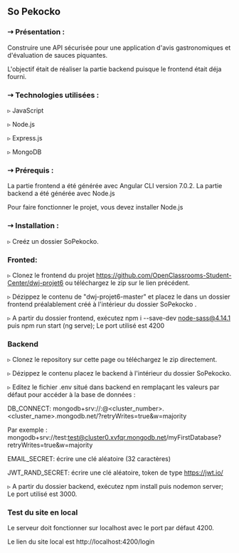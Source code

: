 ## So Pekocko

### ⇢ Présentation :  


Construire une API sécurisée pour une application d'avis gastronomiques et d'évaluation de sauces piquantes.

L'objectif était de réaliser la partie backend puisque le frontend était déja fourni.

### ⇢ Technologies utilisées :

▹ JavaScript

▹ Node.js

▹ Express.js

▹ MongoDB

### ⇢ Prérequis :

La partie frontend a été générée avec Angular CLI version 7.0.2. La partie backend a été générée avec Node.js

Pour faire fonctionner le projet, vous devez installer Node.js

### ⇢ Installation :

▹ Creéz un dossier SoPekocko.

### Fronted:

▹ Clonez le frontend du projet https://github.com/OpenClassrooms-Student-Center/dwj-projet6 ou téléchargez le zip sur le lien précédent.

▹ Dézippez le contenu de "dwj-projet6-master" et placez le dans un dossier frontend préalablement créé à l'intérieur du dossier SoPekocko .

▹ A partir du dossier frontend, exécutez npm i --save-dev node-sass@4.14.1 puis npm run start (ng serve); Le port utilisé est 4200


### Backend

▹ Clonez le repository sur cette page ou téléchargez le zip directement.

▹ Dézippez le contenu placez le backend à l'intérieur du dossier SoPekocko.

▹ Editez le fichier .env  situé dans backend en remplaçant les valeurs par défaut pour accéder à la base de données :

DB_CONNECT: mongodb+srv://<username>:<password>@<cluster_number>.<cluster_name>.mongodb.net/<databasename>?retryWrites=true&w=majority
  
Par exemple : mongodb+srv://test:test@cluster0.xvfqr.mongodb.net/myFirstDatabase?retryWrites=true&w=majority

EMAIL_SECRET: écrire une clé aléatoire (32 caractères)

JWT_RAND_SECRET: écrire une clé aléatoire, token de type https://jwt.io/

▹ A partir du dossier backend, exécutez npm install puis nodemon server; Le port utilisé est 3000.

### Test du site en local

Le serveur doit fonctionner sur localhost avec le port par défaut 4200. 

Le lien du site local est http://localhost:4200/login


